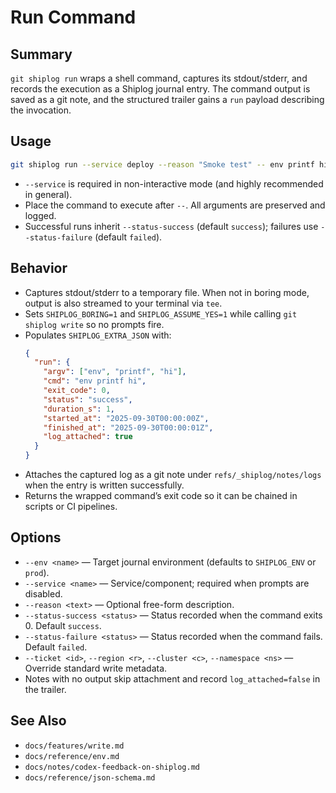 # Run Command

## Summary
`git shiplog run` wraps a shell command, captures its stdout/stderr, and records the execution as a Shiplog journal entry. The command output is saved as a git note, and the structured trailer gains a `run` payload describing the invocation.

## Usage
```bash
git shiplog run --service deploy --reason "Smoke test" -- env printf hi
```

- `--service` is required in non-interactive mode (and highly recommended in general).
- Place the command to execute after `--`. All arguments are preserved and logged.
- Successful runs inherit `--status-success` (default `success`); failures use `--status-failure` (default `failed`).

## Behavior
- Captures stdout/stderr to a temporary file. When not in boring mode, output is also streamed to your terminal via `tee`.
- Sets `SHIPLOG_BORING=1` and `SHIPLOG_ASSUME_YES=1` while calling `git shiplog write` so no prompts fire.
- Populates `SHIPLOG_EXTRA_JSON` with:
  ```json
  {
    "run": {
      "argv": ["env", "printf", "hi"],
      "cmd": "env printf hi",
      "exit_code": 0,
      "status": "success",
      "duration_s": 1,
      "started_at": "2025-09-30T00:00:00Z",
      "finished_at": "2025-09-30T00:00:01Z",
      "log_attached": true
    }
  }
  ```
- Attaches the captured log as a git note under `refs/_shiplog/notes/logs` when the entry is written successfully.
- Returns the wrapped command’s exit code so it can be chained in scripts or CI pipelines.

## Options
- `--env <name>` — Target journal environment (defaults to `SHIPLOG_ENV` or `prod`).
- `--service <name>` — Service/component; required when prompts are disabled.
- `--reason <text>` — Optional free-form description.
- `--status-success <status>` — Status recorded when the command exits 0. Default `success`.
- `--status-failure <status>` — Status recorded when the command fails. Default `failed`.
- `--ticket <id>`, `--region <r>`, `--cluster <c>`, `--namespace <ns>` — Override standard write metadata.
- Notes with no output skip attachment and record `log_attached=false` in the trailer.

## See Also
- `docs/features/write.md`
- `docs/reference/env.md`
- `docs/notes/codex-feedback-on-shiplog.md`
- `docs/reference/json-schema.md`

